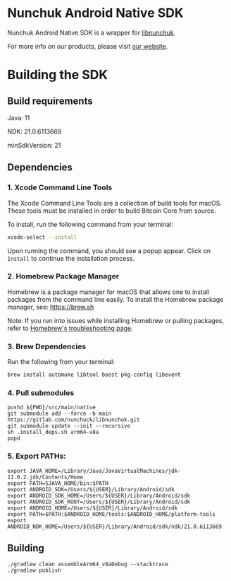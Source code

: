 # Nunchuk Android Native SDK
Nunchuk Android Native SDK is a wrapper for [libnunchuk](https://github.com/nunchuk-io/libnunchuk).

For more info on our products, please visit [our website](https://nunchuk.io/).

# Building the SDK
## Build requirements
Java: 11

NDK: 21.0.6113669

minSdkVersion: 21

## Dependencies
### 1. Xcode Command Line Tools

The Xcode Command Line Tools are a collection of build tools for macOS.
These tools must be installed in order to build Bitcoin Core from source.

To install, run the following command from your terminal:

``` bash
xcode-select --install
```

Upon running the command, you should see a popup appear.
Click on `Install` to continue the installation process.

### 2. Homebrew Package Manager

Homebrew is a package manager for macOS that allows one to install packages from the command line easily.
To install the Homebrew package manager, see: https://brew.sh

Note: If you run into issues while installing Homebrew or pulling packages, refer to [Homebrew's troubleshooting page](https://docs.brew.sh/Troubleshooting).

### 3. Brew Dependencies

Run the following from your terminal:

``` bash
brew install automake libtool boost pkg-config libevent
```

### 4. Pull submodules

```
pushd ${PWD}/src/main/native
git submodule add --force -b main https://gitlab.com/nunchuck/libnunchuk.git
git submodule update --init --recursive
sh .install_deps.sh arm64-v8a
popd
```

### 5. Export PATHs:
```
export JAVA_HOME=/Library/Java/JavaVirtualMachines/jdk-11.0.2.jdk/Contents/Home
export PATH=$JAVA_HOME/bin:$PATH
export ANDROID_SDK=/Users/${USER}/Library/Android/sdk
export ANDROID_SDK_HOME=/Users/${USER}/Library/Android/sdk
export ANDROID_SDK_ROOT=/Users/${USER}/Library/Android/sdk
export ANDROID_HOME=/Users/${USER}/Library/Android/sdk 
export PATH=$PATH:$ANDROID_HOME/tools:$ANDROID_HOME/platform-tools
export ANDROID_NDK_HOME=/Users/${USER}/Library/Android/sdk/ndk/21.0.6113669
```

## Building
```
./gradlew clean assembleArm64_v8aDebug --stacktrace
./gradlew publish
```
